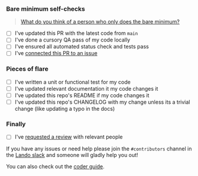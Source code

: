### Bare minimum self-checks

> [What do you think of a person who only does the bare minimum?](https://getyarn.io/yarn-clip/dcf80710-425e-478b-bde1-c107bd11e849)

- [ ] I've updated this PR with the latest code from `main`
- [ ] I've done a cursory QA pass of my code locally
- [ ] I've ensured all automated status check and tests pass
- [ ] I've [connected this PR to an issue](https://help.zenhub.com/support/solutions/articles/43000010350-connecting-pull-requests-to-github-issues)

### Pieces of flare

- [ ] I've written a unit or functional test for my code
- [ ] I've updated relevant documentation it my code changes it
- [ ] I've updated this repo's README if my code changes it
- [ ] I've updated this repo's CHANGELOG with my change unless its a trivial change (like updating a typo in the docs)

### Finally

- [ ] I've [requested a review](https://help.github.com/en/articles/requesting-a-pull-request-review) with relevant people

If you have any issues or need help please join the `#contributors` channel in the [Lando slack](https://www.launchpass.com/devwithlando) and someone will gladly help you out!

You can also check out the [coder guide](https://docs.lando.dev/contrib/coder.html).
